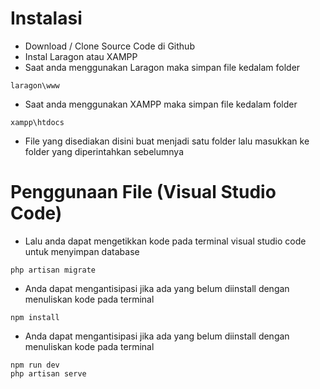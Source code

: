 # Instalasi
- Download / Clone Source Code di Github
- Instal Laragon atau XAMPP
- Saat anda menggunakan Laragon maka simpan file kedalam folder
```
laragon\www
```
- Saat anda menggunakan XAMPP maka simpan file kedalam folder
```
xampp\htdocs
```
- File yang disediakan disini buat menjadi satu folder lalu masukkan ke folder yang diperintahkan sebelumnya
# Penggunaan File (Visual Studio Code)
- Lalu anda dapat mengetikkan kode pada terminal visual studio code untuk menyimpan database
```
php artisan migrate
```
- Anda dapat mengantisipasi jika ada yang belum diinstall dengan menuliskan kode pada terminal
```
npm install
```
- Anda dapat mengantisipasi jika ada yang belum diinstall dengan menuliskan kode pada terminal
```
npm run dev
php artisan serve
```
